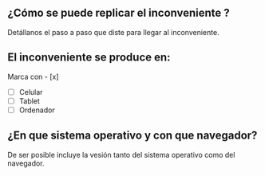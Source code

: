 ## ¿Cómo se puede replicar el inconveniente ?
Detállanos el paso a paso que diste para llegar al inconveniente.
## El inconveniente se produce en: 
Marca con - [x]
- [ ] Celular
- [ ] Tablet
- [ ] Ordenador
## ¿En que sistema operativo y con que navegador?
De ser posible incluye la vesión tanto del sistema operativo como del navegador.
